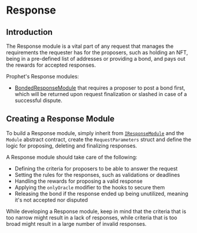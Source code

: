 # Response

## Introduction

The Response module is a vital part of any request that manages the requirements the requester has for the proposers, such as holding an NFT, being in a pre-defined list of addresses or providing a bond, and pays out the rewards for accepted responses.

Prophet's Response modules:
- [BondedResponseModule](./response/bonded_response_module.md) that requires a proposer to post a bond first, which will be returned upon request finalization or slashed in case of a successful dispute.

## Creating a Response Module

To build a Response module, simply inherit from [`IResponseModule`](/solidity/interfaces/core/modules/response/IResponseModule.sol/interface.IResponseModule.md) and the `Module` abstract contract, create the `RequestParameters` struct and define the logic for proposing, deleting and finalizing responses.

A Response module should take care of the following:
- Defining the criteria for proposers to be able to answer the request
- Setting the rules for the responses, such as validations or deadlines
- Handling the rewards for proposing a valid response
- Applying the `onlyOracle` modifier to the hooks to secure them
- Releasing the bond if the response ended up being unutilized, meaning it's not accepted nor disputed

While developing a Response module, keep in mind that the criteria that is too narrow might result in a lack of responses, while criteria that is too broad might result in a large number of invalid responses.
